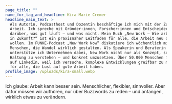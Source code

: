 ```yaml
---
page_title: ""
name_for_tag_and_headline: Kira Marie Cremer
headline_main_text: >
  Als Autorin, Podcasthost und Dozentin beschäftige ich mich mit der Zukunft der
  Arbeit. Ich spreche mit Gründer:innen, Forscher:innen und Entscheider:innen
  darüber, was gut läuft – und was nicht. Mein Buch „New Work – Wie arbeiten wir
  in Zukunft?“ ist ein praxisnaher Leitfaden für alle, die Arbeit neu denken
  wollen. Im FUNKE-Podcast „New Work Now“ diskutiere ich wöchentlich mit
  Menschen, die Wandel wirklich gestalten. Als Speakerin und Beraterin
  unterstütze ich Unternehmen dabei, New Work nicht nur als Konzept, sondern als
  Haltung zu verstehen – und konkret umzusetzen. Über 50.000 Menschen folgen mir
  auf LinkedIn, weil ich versuche, komplexe Entwicklungen greifbar zu machen –
  für alle, die Lust auf gute Arbeit haben.
profile_image: /uploads/kira-small.webp
---
```

Ich glaube: Arbeit kann besser sein. Menschlicher, flexibler, sinnvoller. Aber dafür müssen wir aufhören, nur über Buzzwords zu reden – und anfangen, wirklich etwas zu verändern.
